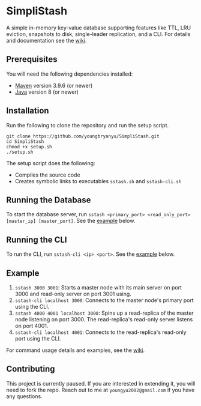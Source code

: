 # SimpliStash
A simple in-memory key-value database supporting features like TTL, LRU eviction, snapshots to disk, single-leader replication, and a CLI. For details and documentation see the [wiki](https://github.com/youngbryanyu/SimpliStash/wiki).

## Prerequisites
You will need the following dependencies installed:
- [Maven](https://maven.apache.org/install.html) version 3.9.6 (or newer)
- [Java](https://www.oracle.com/java/technologies/downloads/) version 8 (or newer)

## Installation
Run the following to clone the repository and run the setup script. 
```
git clone https://github.com/youngbryanyu/SimpliStash.git
cd SimpliStash
chmod +x setup.sh
./setup.sh
```

The setup script does the following:
- Compiles the source code
- Creates symbolic links to executables `sstash.sh` and `sstash-cli.sh`

## Running the Database
To start the database server, run `sstash <primary_port> <read_only_port> [master_ip] [master_port]`. See the [example](#example) below.

## Running the CLI
To run the CLI, run `sstash-cli <ip> <port>`. See the [example](#example) below.

## Example
1. `sstash 3000 3001`: Starts a master node with its main server on port 3000 and read-only server on port 3001 using.
2. `sstash-cli localhost 3000`: Connects to the master node's primary port using the CLI.
3. `sstash 4000 4001 localhost 3000`: Spins up a read-replica of the master node listening on port 3000. The read-replica's read-only server listens on port 4001.
4. `sstash-cli localhost 4001`: Connects to the read-replica's read-only port using the CLI.

For command usage details and examples, see the [wiki](https://github.com/youngbryanyu/SimpliStash/wiki).

## Contributing
This project is currently paused. If you are interested in extending it, you will need to fork the repo. Reach out to me at `youngyu2002@gmail.com` if you have any questions.
